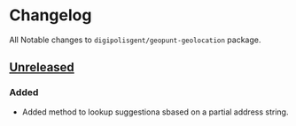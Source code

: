 # Changelog

All Notable changes to `digipolisgent/geopunt-geolocation` package.

## [Unreleased]

### Added

* Added method to lookup suggestiona sbased on a partial address string.

[Unreleased]: https://github.com/digipolisgent/php_package_dg-geopunt-geolocation/compare/master...develop

